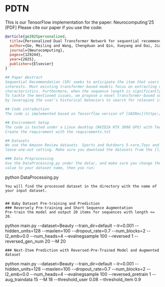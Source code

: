 # PDTN
This is our TensorFlow implementation for the paper:
Neurocomputing'25 [PDF]
Please cite our paper if you use the code:
```bibtex
@article{ge2025personalized,
  title={Personalized Dual Transformer Network for sequential recommendation},
  author={Ge, Meiling and Wang, Chengduan and Qin, Xueyang and Dai, Jiangyan and Huang, Lei and Qin, Qibing and Zhang, Wenfeng},
  journal={Neurocomputing},
  pages={129244},
  year={2025},
  publisher={Elsevier}
}```

## Paper Abstract
Sequential Recommendation (SR) seeks to anticipate the item that users will interact with at the next moment, utilizing their historical sequences of interactions. Its core task is to mine users’
interests. Most existing transformer-based models focus on extracting user’s interests by leveraging local context information from individual interaction sequences, ignoring the user’s personalized
characteristics. Furthermore, when the sequence length is significantly shorter than the specified threshold, these transformer-based models encounter challenges associated with the cold-start issue.
To tackle the mentioned issues, we propose a novel transformer-based sequential model, named Personalized Dual Transformer Network (PDTN), that extends the length of the user’s sequences
by leveraging the user’s historical behaviors to search for relevant items. Specifically, a personalized feature extraction module is proposed to extract characteristics of both the user and the user’s historical behaviors. Then, a Dual Transformer is designed to retrieve a user’s relevant historical behaviors, which can increase the length of the user’s historical interaction sequences and fully extract the user’s interests. Furthermore, Stochastic Shared Embeddings (SSE) regularization is developed into a Transformer-based sequential model to reduce overfitting and errors in the processing of training. Extensive experiments are conducted to compare PDTN with current methods on four publicly available real-world datasets for prediction tasks. The results consistently demonstrate that PDTN outperforms advanced sequential recommendation methods. The source code is publicly available at https://github.com/QinLab-WFU/PDTN.

## Code introduction
The code is implemented based on Tensorflow version of [SASRec](https://github.com/kang205/SASRec).

## Environment Setup
The code is tested under a Linux desktop (NVIDIA RTX 3090 GPU) with TensorFlow 1.12 and Python 3.6.
Create the requirement with the requirements.txt

## Datasets
We use the Amazon Review datasets  Sports and Outdoors 5-core,Toys and Games 5-core, and Beauty5-core. The data split is done in the
leave-one-out setting. Make sure you download the datasets from the [link](https://jmcauley.ucsd.edu/data/amazon/).

### Data Preprocessing
Use the DataProcessing.py under the data/, and make sure you change the DATASET variable
value to your dataset name, then you run:
```
python DataProcessing.py
```
You will find the processed dataset in the directory with the name of your input dataset.


## Baby Dataset Pre-training and Prediction
### Reversely Pre-training and Short Sequence Augmentation
Pre-train the model and output 20 items for sequences with length <= 20.
```
python main.py --dataset=Beauty --train_dir=default --lr=0.001 --hidden_units=128 --maxlen=100 --dropout_rate=0.7 --num_blocks=2 --l2_emb=0.0 --num_heads=4 --evalnegsample 100 --reversed 1 --reversed_gen_num 20 --M 20
```
### Next-Item Prediction with Reversed-Pre-Trained Model and Augmented dataset
```
python main.py --dataset=Beauty --train_dir=default --lr=0.001 --hidden_units=128 --maxlen=100 --dropout_rate=0.7 --num_blocks=2 --l2_emb=0.0 --num_heads=4 --evalnegsample 100 --reversed_pretrain 1 --aug_traindata 15 --M 18 --threshold_user 0.08 --threshold_item 0.9
```



